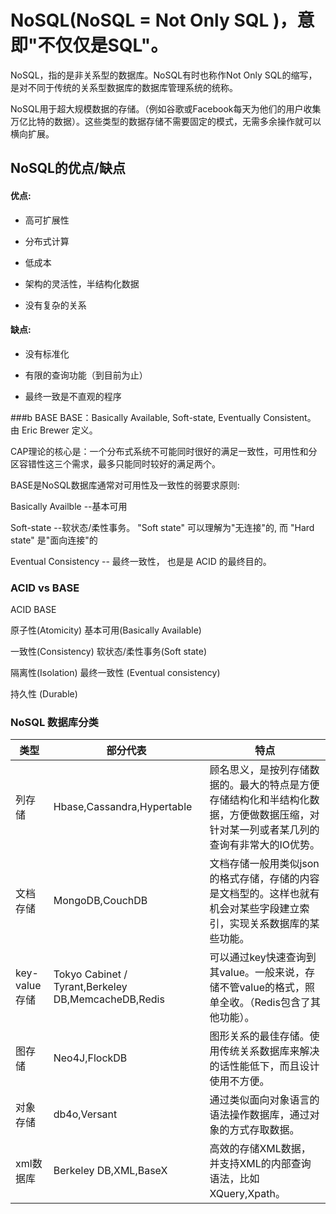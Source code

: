 # NoSQL(NoSQL = Not Only SQL )，意即"不仅仅是SQL"。

NoSQL，指的是非关系型的数据库。NoSQL有时也称作Not Only SQL的缩写，是对不同于传统的关系型数据库的数据库管理系统的统称。

NoSQL用于超大规模数据的存储。（例如谷歌或Facebook每天为他们的用户收集万亿比特的数据）。这些类型的数据存储不需要固定的模式，无需多余操作就可以横向扩展。

## NoSQL的优点/缺点
#### 优点:

- 高可扩展性

- 分布式计算

- 低成本

- 架构的灵活性，半结构化数据

- 没有复杂的关系

#### 缺点:

- 没有标准化

- 有限的查询功能（到目前为止）

- 最终一致是不直观的程序


###b BASE
BASE：Basically Available, Soft-state, Eventually Consistent。 由 Eric Brewer 定义。

CAP理论的核心是：一个分布式系统不可能同时很好的满足一致性，可用性和分区容错性这三个需求，最多只能同时较好的满足两个。

BASE是NoSQL数据库通常对可用性及一致性的弱要求原则:

Basically Availble --基本可用

Soft-state --软状态/柔性事务。 "Soft state" 可以理解为"无连接"的, 而 "Hard state" 是"面向连接"的

Eventual Consistency -- 最终一致性， 也是是 ACID 的最终目的。

### ACID vs BASE
ACID	             BASE

原子性(Atomicity)	基本可用(Basically Available)

一致性(Consistency)	软状态/柔性事务(Soft state)

隔离性(Isolation)	最终一致性 (Eventual consistency)

持久性 (Durable)	 

### NoSQL 数据库分类
类型  | 部分代表 | 特点
---|---|---
列存储 | Hbase,Cassandra,Hypertable | 顾名思义，是按列存储数据的。最大的特点是方便存储结构化和半结构化数据，方便做数据压缩，对针对某一列或者某几列的查询有非常大的IO优势。
文档存储 | MongoDB,CouchDB | 文档存储一般用类似json的格式存储，存储的内容是文档型的。这样也就有机会对某些字段建立索引，实现关系数据库的某些功能。
key-value存储 | Tokyo Cabinet / Tyrant,Berkeley DB,MemcacheDB,Redis | 可以通过key快速查询到其value。一般来说，存储不管value的格式，照单全收。（Redis包含了其他功能）。
图存储 | Neo4J,FlockDB | 图形关系的最佳存储。使用传统关系数据库来解决的话性能低下，而且设计使用不方便。
对象存储 | db4o,Versant | 通过类似面向对象语言的语法操作数据库，通过对象的方式存取数据。
xml数据库 | Berkeley DB,XML,BaseX | 高效的存储XML数据，并支持XML的内部查询语法，比如XQuery,Xpath。
